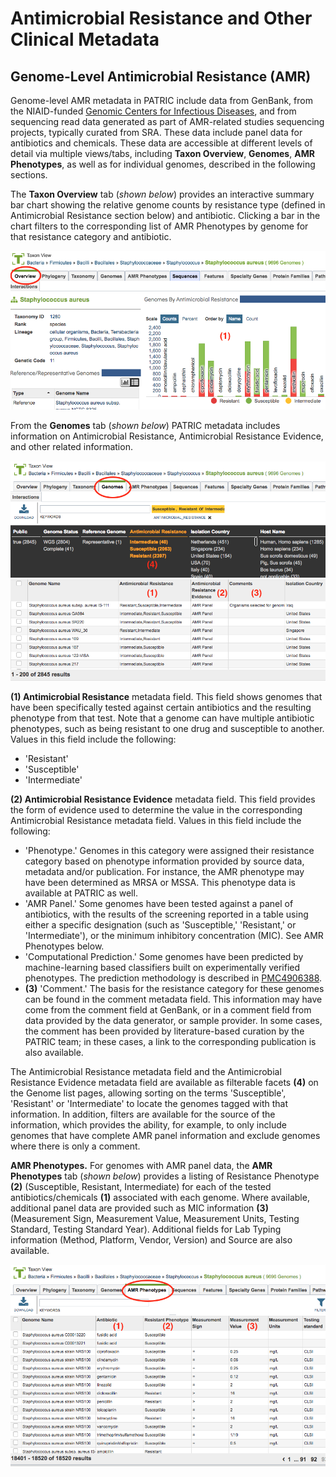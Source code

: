 # Antimicrobial Resistance and Other Clinical Metadata


## Genome-Level Antimicrobial Resistance (AMR)

Genome-level AMR metadata in PATRIC include data from GenBank, from the NIAID-funded [Genomic Centers for Infectious Diseases](https://docs.patricbrc.org/website/data_collections/niaid_genome_sequencing.html), and from sequencing read data generated as part of AMR-related studies sequencing projects, typically curated from SRA. These data include panel data for antibiotics and chemicals. These data are accessible at different levels of detail via multiple views/tabs, including **Taxon Overview**, **Genomes**, **AMR Phenotypes**, as well as for individual genomes, described in the following sections.

The **Taxon Overview** tab (*shown below*) provides an interactive summary bar chart showing the relative genome counts by resistance type (defined in Antimicrobial Resistance section below) and antibiotic. Clicking a bar in the chart filters to the corresponding list of AMR Phenotypes by genome for that resistance category and antibiotic.  

![Taxon Overview Tab](../images/amr_metadata_taxon_overview_tab.png)

From the **Genomes** tab (*shown below*) PATRIC metadata includes information on Antimicrobial Resistance, Antimicrobial Resistance Evidence, and other related information.

![Taxon Genomes Tab](../images/amr_metadata_genomes_tab.png)

**(1) Antimicrobial Resistance** metadata field. This field shows genomes
that have been specifically tested against certain antibiotics and the
resulting phenotype from that test. Note that a genome can have multiple
antibiotic phenotypes, such as being resistant to one drug and
susceptible to another. Values in this field include the following:

- 'Resistant'
- 'Susceptible'
- 'Intermediate'

**(2) Antimicrobial Resistance Evidence** metadata field. This field provides the form of evidence used to determine the value in the corresponding Antimicrobial Resistance metadata field.  Values in this field include the following: 

-   'Phenotype.' Genomes in this category were assigned their resistance
    category based on phenotype information provided by source data, metadata and/or
    publication. For instance, the AMR phenotype may have been determined as MRSA or MSSA.
    This phenotype data is available at PATRIC as well.
-   'AMR Panel.' Some genomes have been tested against a panel of
    antibiotics, with the results of the screening reported in a table
    using either a specific designation (such as 'Susceptible,'
    'Resistant,' or 'Intermediate'), or the minimum inhibitory
    concentration (MIC). See AMR Phenotypes below.
-	'Computational Prediction.' Some genomes have been predicted by machine-learning 
	based classifiers built on experimentally verified phenotypes. The prediction methodology is described in [PMC4906388](https://www.ncbi.nlm.nih.gov/pmc/articles/PMC4906388/).
-   **(3)** 'Comment.' The basis for the resistance category for these genomes
    can be found in the comment metadata field. This information may
    have come from the comment field at GenBank, or in a comment field
    from data provided by the data generator, or sample
    provider. In some cases, the comment has been provided by
    literature-based curation by the PATRIC team; in these cases, a link
    to the corresponding publication is also available.

The Antimicrobial Resistance metadata field and the Antimicrobial
Resistance Evidence metadata field are available as filterable facets **(4)** on
the Genome list pages, allowing sorting on the terms 'Susceptible',
'Resistant' or 'Intermediate' to locate the genomes tagged with that
information. In addition, filters are available for the source of the
information, which provides the ability, for example, to only include
genomes that have complete AMR panel information and exclude genomes
where there is only a comment.

**AMR Phenotypes.** For genomes with AMR panel data, the **AMR Phenotypes** tab (*shown below*) provides a listing of Resistance Phenotype **(2)** (Susceptible, Resistant, Intermediate) for each of the tested antibiotics/chemicals **(1)** associated with each genome. Where available, additional panel data are provided such as MIC information **(3)** (Measurement Sign, Measurement Value, Measurement Units, Testing Standard, Testing Standard Year). Additional fields for Lab Typing information (Method, Platform, Vendor, Version) and Source are also available.

![Taxon AMR Phenotypes Tab](../images/amr_metadata_amr_phenotypes_tab.png)
